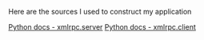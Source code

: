 Here are the sources I used to construct my application

[Python docs - xmlrpc.server](https://docs.python.org/3/library/xmlrpc.server.html#module-xmlrpc.server)
[Python docs - xmlrpc.client](https://docs.python.org/3/library/xmlrpc.client.html#module-xmlrpc.client)
